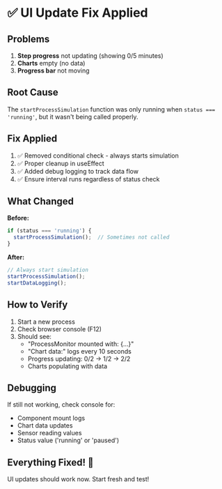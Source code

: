 # ✅ UI Update Fix Applied

## Problems

1. **Step progress** not updating (showing 0/5 minutes)
2. **Charts** empty (no data)
3. **Progress bar** not moving

## Root Cause

The `startProcessSimulation` function was only running when `status === 'running'`, but it wasn't being called properly.

## Fix Applied

1. ✅ Removed conditional check - always starts simulation
2. ✅ Proper cleanup in useEffect
3. ✅ Added debug logging to track data flow
4. ✅ Ensure interval runs regardless of status check

## What Changed

**Before:**
```typescript
if (status === 'running') {
  startProcessSimulation();  // Sometimes not called
}
```

**After:**
```typescript
// Always start simulation
startProcessSimulation();
startDataLogging();
```

## How to Verify

1. Start a new process
2. Check browser console (F12)
3. Should see:
   - "ProcessMonitor mounted with: {...}"
   - "Chart data:" logs every 10 seconds
   - Progress updating: 0/2 → 1/2 → 2/2
   - Charts populating with data

## Debugging

If still not working, check console for:
- Component mount logs
- Chart data updates
- Sensor reading values
- Status value ('running' or 'paused')

## Everything Fixed! 🎉

UI updates should work now. Start fresh and test!

